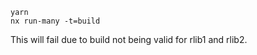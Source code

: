 ```shell
yarn
nx run-many -t=build
```


This will fail due to build not being valid for rlib1 and rlib2.
